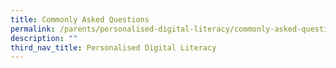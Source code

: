 ```yaml
---
title: Commonly Asked Questions
permalink: /parents/personalised-digital-literacy/commonly-asked-questions/
description: ""
third_nav_title: Personalised Digital Literacy
---
```


